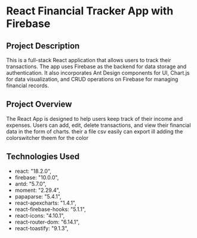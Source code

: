 # React Financial Tracker App with Firebase

## Project Description
This is a full-stack React  application that allows users to track their  transactions. The app uses Firebase as the backend for data storage and authentication. It also incorporates Ant Design components for UI, Chart.js for data visualization, and CRUD operations on Firebase for managing financial records.


## Project Overview
The React  App is designed to help users keep track of their income and expenses. Users can add, edit, delete transactions, and view their financial data in the form of charts. their a file csv easily can export ill adding the colorswitcher theem for the color




## Technologies Used
- react: "18.2.0",
- firebase: "10.0.0",
- antd: "5.7.0",
- moment: "2.29.4",
- papaparse: "5.4.1",
- react-apexcharts: "1.4.1",
- react-firebase-hooks: "5.1.1",
- react-icons: "4.10.1",
- react-router-dom: "6.14.1",
- react-toastify: "9.1.3",


